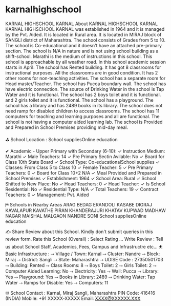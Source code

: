 # karnalhighschool
KARNAL HIGHSCHOOL KARNAL
About KARNAL HIGHSCHOOL KARNAL
KARNAL HIGHSCHOOL KARNAL was established in 1964 and it is managed by the Pvt. Aided. It is located in Rural area. It is located in MIRAJ block of SANGLI district of Maharashtra. The school consists of Grades from 5 to 10. The school is Co-educational and it doesn't have an attached pre-primary section. The school is N/A in nature and is not using school building as a shift-school. Marathi is the medium of instructions in this school. This school is approachable by all weather road. In this school academic session starts in April.
         The school has Rented building. It has got 8 classrooms for instructional purposes. All the classrooms are in good condition. It has 2 other rooms for non-teaching activities. The school has a separate room for Head master/Teacher. The school has Pucca boundary wall. The school has have electric connection. The source of Drinking Water in the school is Tap Water and it is functional. The school has 2 boys toilet and it is functional. and 2 girls toilet and it is functional. The school has a playground. The school has a library and has 2489 books in its library. The school does not need ramp for disabled children to access classrooms. The school has 11 computers for teaching and learning purposes and all are functional. The school is not having a computer aided learning lab. The school is Provided and Prepared in School Premises providing mid-day meal.

⛳ School Location :
School suppliesOnline education

✔ Academic - Upper Primary with Secondary (6-10):
✓ Instruction Medium: Marathi
✓ Male Teachers: 14
✓ Pre Primary Sectin Avilable: No
✓ Board for Class 10th State Board
✓ School Type: Co-educationalSchool supplies
✓ Classes: From Class 5 to Class 10
✓ Female Teacher: 5
✓ Pre Primary Teachers: 0
✓ Board for Class 10+2 N/A
✓ Meal Provided and Prepared in School Premises
✓ Establishment: 1964
✓ School Area: Rural
✓ School Shifted to New Place: No
✓ Head Teachers: 0
✓ Head Teacher:
✓ Is School Residential: No
✓ Residential Type: N/A
✓ Total Teachers: 19
✓ Contract Teachers: 0
✓ Management: Pvt. Aided

⛿ Schools in Nearby Areas
ARAG BEDAG ERANDOLI KASABE DIGRAJ KAVALAPUR KAVATHE PIRAN KHANDERAJURI KHATAV KUPWAD MADHAW NAGAR MAISHAL MALGAON NANDRE SONI
School suppliesOnline education

✍ Share Review about this School.
Kindly don't submit queries in this review form.
Rate this School (Overall) :
Select Rating ...
Write Review :
Tell us about School Staff, Academics, Fees, Campus and Infrastructre etc...
⛹ Basic Infrastructure :
⤑ Village / Town: Karnal
⤑ Cluster: Nandre
⤑ Block: Miraj
⤑ District: Sangli
⤑ State: Maharashtra
⤑ UDISE Code : 27350501703
⤑ Building: Rented
⤑ Class Rooms: 8
⤑ Boys Toilet: 2
⤑ Girls Toilet: 2
⤑ Computer Aided Learning: No
⤑ Electricity: Yes
⤑ Wall: Pucca
⤑ Library: Yes
⤑ Playground: Yes
⤑ Books in Library: 2489
⤑ Drinking Water: Tap Water
⤑ Ramps for Disable: Yes
⤑ Computers: 11

✉ School Contact :
Karnal, Miraj
Sangli, Maharashtra
PIN Code: 416416 (INDIA)
Mobile: +91 XXXXX-XXXXX
Email: XXXX@XXXXXX.XXX
